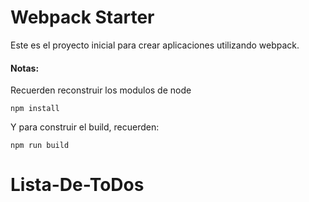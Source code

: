 # Webpack Starter

Este es el proyecto inicial para crear aplicaciones utilizando webpack.

#### Notas:
Recuerden reconstruir los modulos de node
````
npm install
````
Y para construir el build, recuerden:
````
npm run build
````

# Lista-De-ToDos
